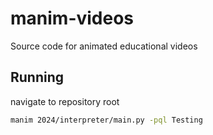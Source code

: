 # manim-videos

Source code for animated educational videos

## Running

navigate to repository root

```sh
manim 2024/interpreter/main.py -pql Testing
```
